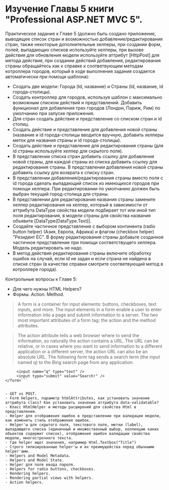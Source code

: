 # Изучение Главы 5 книги "Professional ASP.NET MVC 5".

Практическое задание к Главе 5 (должно быть создано приложение, выводящее список стран и возможностью добавление/редактирования стран, также некоторые дополнительные хелперы, при создании форм, полей, выпадающих списков используйте хелперы, при вызове действия для обновления модели используйте аттрибут [HttpPost] для метода действия, при создании действий добавления, редактирования страны обращайтесь как к справке к соответвующим методам котроллера городов, который в ходе выполнения задания создается автоматически при помощи шаблона):
- Создать две модели: Города (Id, название) и Страны (Id, название, id города-столицы).
- Создать контроллер для городов, используя шаблон с максимально возможным списком действий и представлений. Добавить функционал для добавления трех городов (Лондон, Париж, Рим) по умолчанию при запуске приложения.
- Для стран создать действие и представление со списком стран и id столиц.
- Создать действие и представление для добавления новой страны (название и id города-столицы вводится вручную, добавить хелперы меток для названия страны и id города-столицы).
- Создать действие и представление для редактирования страны (для id страны используйте хелпер для скрытого поля).
- В представлении списка стран добавить ссылку для добавления новой страны, для каждой страны из списка добавить ссылку для редактирования страны. В представлении добавления новой страны добавить ссылку для возврата к списку стран.
- В представлении добавления/редактирования страны вместо поля с id города сделать выпадающий список из имеющихся городов при помощи хелпера. При редактировании по умолчанию должен быть выбран текущий город-столица для страны.
- В представлении для редактирования названия страны замените хелпер редактирования на хелпер, который в зависимости от аттрибута DataType свойства модели подбирает тот или иной тип поля редактирования, в модели страны для свойства названия объявите [DataType(DataType.Text)].
- Создайте частичное представление с выбором континента (radio button helper) (Азия, Европа, Африка) и флагом (checkbox helper) "Резидент ЕС". В форму редактирования страны добавьте созданное частичное представление при помощи соответствущего хелпера. Модель редактировать не надо.
- В метод действия редактирования страны включите обработку ошибок на случай, если id не задан и если страна не найдена в списке стран (в качестве справки смотрите соответвующий метод в котроллере города).

Контрольные вопросы к Главе 5:
- Для чего нужны HTML Helpers?
- Формы. Action. Method.
> A form is a container for input elements: buttons, checkboxes, text inputs, and more. The input elements
in a form enable a user to enter information into a page and submit information to a server.
The two most important attributes of a form tag: the action and the method attributes.

> The action attribute tells a web browser where to send the information, so naturally the action
contains a URL. The URL can be relative, or in cases where you want to send information to a different
application or a different server, the action URL can also be an absolute URL. The following
form tag sends a search term (the input named q) to the Bing search page from any application:
```<form action="http://www.bing.com/search">
     <input name="q" type="text" />
     <input type="submit" value="Search!" />
</form>```


- GET vs POST.
- Form Helpers, параметр htmlAttributes, как установить значение аттрибута class? Как установить значение аттрибута data-validatable?
- Класс HtmlHelper и методы расширений для свойства Html в представлении.
- Helper для отображения ошибок в представлении при валидации модели, как изменить стиль отображения ошибок.
- Helper'ы для скрытого поля, текстового поля, метки (label), выпадающего списка (единичный и множественный выбор, коллекцию каких объектов содержит список), отображения ошибок валидации свойства модели, многострочного текста.
- Где helper ищет значения, например Html.Textbox("Title")
- Строго типизированные helper'ы и их преимущейства перед обычными helper'ами.
- Helpers and Model Metadata.
- Helpers and Model State.
- Helper для поля ввода пароля.
- Helpers for radio buttons, checkboxes.
- Rendering helpers.
- Rendering partial views with helpers.
- Action helpers.
